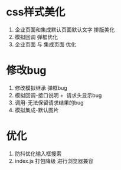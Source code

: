 # css样式美化
1. 企业页面和集成默认页面默认文字 排版美化
2. 模拟回调 弹框优化
3. 企业页面 与 集成页面 优化

# 修改bug
1. 修改模拟继承 弹框bug
2. 模拟回调-接口说明 +  请求头显示bug
3. 调用-无法保留请求结果的bug
4. 模拟集成-默认图片

# 优化
1. 防抖优化输入框搜索
2. index.js 打包降级 进行浏览器兼容